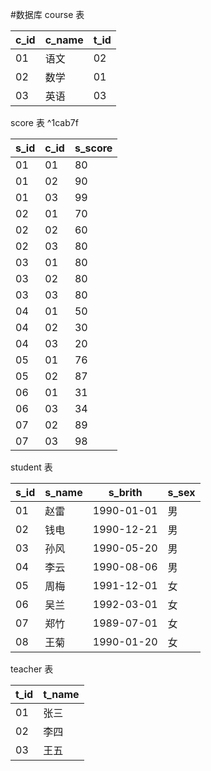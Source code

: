 #数据库 
course 表

| c_id | c_name | t_id |
| ---- | ------ | ---- |
| 01   | 语文   | 02   |
| 02   | 数学   | 01   |
| 03   | 英语   | 03   |


score 表 ^1cab7f

| s_id | c_id | s_score |
| ---- | ---- | ------- |
| 01   | 01   | 80      |
| 01   | 02   | 90      |
| 01   | 03   | 99      |
| 02   | 01   | 70      |
| 02   | 02   | 60      |
| 02   | 03   | 80      |
| 03   | 01   | 80      |
| 03   | 02   | 80      |
| 03   | 03   | 80      |
| 04   | 01   | 50      |
| 04   | 02   | 30      |
| 04   | 03   | 20      |
| 05   | 01   | 76      |
| 05   | 02   | 87      |
| 06   | 01   | 31      |
| 06   | 03   | 34      |
| 07   | 02   | 89      |
| 07   | 03   | 98      |

student 表 

| s_id | s_name | s_brith    | s_sex |
| ---- | ------ | ---------- | ----- |
| 01   | 赵雷   | 1990-01-01 | 男    |
| 02   | 钱电   | 1990-12-21 | 男    |
| 03   | 孙风   | 1990-05-20 | 男    |
| 04   | 李云   | 1990-08-06 | 男    |
| 05   | 周梅   | 1991-12-01 | 女    |
| 06   | 吴兰   | 1992-03-01 | 女    |
| 07   | 郑竹   | 1989-07-01 | 女    |
| 08   | 王菊   | 1990-01-20 | 女    |


teacher 表

| t_id | t_name |
| ---- | ------ |
| 01   | 张三   |
| 02   | 李四   |
| 03   | 王五   |
